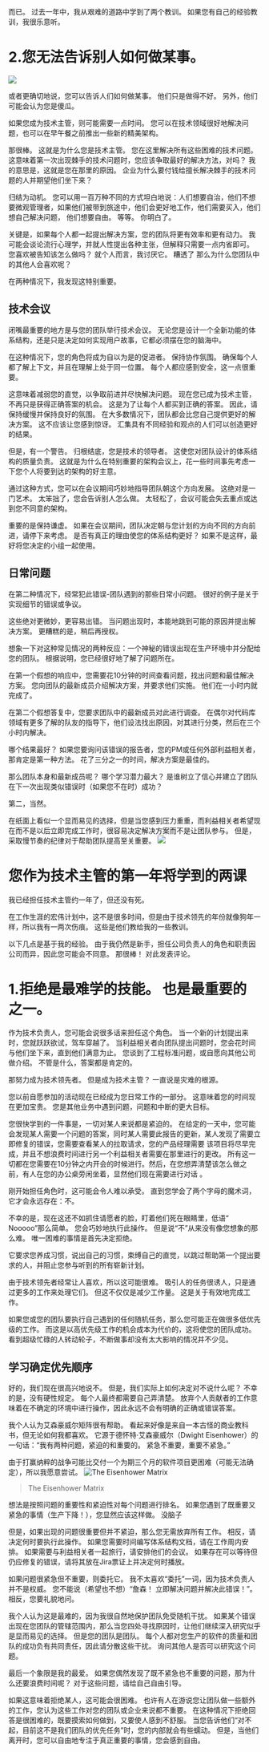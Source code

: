 
而已。 过去一年中，我从艰难的道路中学到了两个教训。 如果您有自己的经验教训，我很乐意听。
# 2.您无法告诉别人如何做某事。
![](0*tNXNuzSHn4PmblMV)

或者更确切地说，您可以告诉人们如何做某事。 他们只是做得不好。 另外，他们可能会认为您是傻瓜。

如果您成为技术主管，则可能需要一点时间。 您可以在技术领域很好地解决问题，也可以在早午餐之前推出一些新的精美架构。

那很棒。 这就是为什么您是技术主管。 您在这里解决所有这些困难的技术问题。 这意味着第一次出现棘手的技术问题时，您应该争取最好的解决方法，对吗？ 我的意思是，这就是您在那里的原因。 企业为什么要付钱给擅长解决棘手的技术问题的人并期望他们坐下来？

归结为动机。 您可以用一百万种不同的方式坦白地说：人们想要自治，他们不想要微观管理者，如果他们被带到旅途中，他们会更好地工作，他们需要买入，他们想自己解决问题， 他们想要自由。 等等。 你明白了。

关键是，如果每个人都一起提出解决方案，您的团队将更有效率和更有动力。 我可能会谈论流行心理学，并就人性提出各种主张，但解释只需要一点内省即可。 您喜欢被告知该怎么做吗？ 就个人而言，我讨厌它。 糟透了 那么为什么您团队中的其他人会喜欢呢？

在两种情况下，我发现这特别重要。
## 技术会议

闭嘴最重要的地方是与您的团队举行技术会议。 无论您是设计一个全新功能的体系结构，还是只是决定如何实现用户故事，它都必须摆在您的脑海中。

在这种情况下，您的角色将成为自以为是的促进者。 保持协作氛围。 确保每个人都了解上下文，并且在理解上处于同一位置。 每个人都应感到安全，这一点很重要。

这意味着减弱您的直觉，以争取前进并尽快解决问题。 现在您已成为技术主管，不再只是获得正确答案的机会。 这是为了让每个人都买到正确的答案。 因此，请保持缓慢并保持良好的氛围。 在大多数情况下，团队都会比您自己提供更好的解决方案。 这不应该让您感到惊讶。 汇集具有不同经验和观点的人们可以创造更好的结果。

但是，有一个警告。 归根结底，您是技术的领导者。 这使您对团队设计的体系结构的质量负责。 这就是为什么在特别重要的架构会议上，花一些时间事先考虑一下您个人将要到达的架构的好主意。

通过这种方式，您可以在会议期间巧妙地指导团队朝这个方向发展。 这绝对是一门艺术。 太笨拙了，您会告诉别人怎么做。 太轻松了，会议可能会失去重点或达到您不同意的架构。

重要的是保持谦虚。 如果在会议期间，团队决定朝与您计划的方向不同的方向前进，请停下来考虑。 是否有真正的理由使您的体系结构更好？ 如果不是这样，最好将您决定的小组一起使用。
## 日常问题

在第二种情况下，经常犯此错误-团队遇到的那些日常小问题。 很好的例子是关于实现细节的错误或争议。

这些绝对更微妙，更容易出错。 当问题出现时，本能地跳到可能的原因并提出解决方案。 更糟糕的是，稍后再授权。

想象一下对这种常见情况的两种反应：一个神秘的错误出现在生产环境中并分配给您的团队。 根据说明，您已经很好地了解了问题所在。

在第一个假想的响应中，您需要花10分钟的时间查看问题，找出问题和最佳解决方案。 您向团队的最新成员介绍解决方案，并要求他们实施。 他们在一小时内就完成了。

在第二个假想答复中，您要求团队中的最新成员对此进行调查。 在偶尔对代码库领域有更多了解的队友的指导下，他们设法找出原因，对其进行分类，然后在三个小时内解决。

哪个结果最好？ 如果您要询问该错误的报告者，您的PM或任何外部利益相关者，那肯定是第一种方法。 花了三分之一的时间，解决方案是最佳的。

那么团队本身和最新成员呢？ 哪个学习潜力最大？ 是谁树立了信心并建立了团队在下一次出现类似错误时（如果您不在时）成功？

第二，当然。

在纸面上看似一个显而易见的选择，但是当您感到压力重重，而利益相关者希望现在而不是以后立即完成工作时，很容易决定解决方案而不是让团队参与。 但是，采取慢节奏的纪律对于帮助团队提高至关重要。
![](1*8RuUMG04CKy7QZZs0Df7Dw.jpeg)
# 您作为技术主管的第一年将学到的两课

我已经担任技术主管约一年了，但还没有死。

在工作生涯的宏伟计划中，这不是很多时间，但是由于技术领先的年份就像狗年一样，所以我有一两次伤痕。 这些是他们教给我的一些教训。

以下几点是基于我的经验。 由于我仍然是新手，担任公司负责人的角色和职责因公司而异，因此您可能会不同意。 那很棒！ 对此发表评论。
# 1.拒绝是最难学的技能。 也是最重要的之一。

作为技术负责人，您可能会说很多话来担任这个角色。 当一个新的计划提出来时，您就跃跃欲试，驾车穿越了。 当利益相关者向团队提出问题时，您会花时间与他们坐下来，直到他们满意为止。 您谈到了工程标准问题，或自愿向其他公司做介绍。 不管是什么，答案都是肯定的。

那努力成为技术领先者。 但是成为技术主管？ 一直说是灾难的根源。

您以前自愿参加的活动现在已经成为您日常工作的一部分。 这意味着您的时间现在更加宝贵。 您是其他业务中遇到问题，问题和中断的更大目标。

您很快学到的一件事是，一切对某人来说都是紧迫的。 在给定的一天中，您可能会发现某人需要一个问题的答案，同时某人需要此报告的更新，某人发现了需要立即修复的错误，您需要查看某人的拉取请求，您的产品经理需要 该项目将尽早完成，并且不想浪费时间进行另一个利益相关者需要在那里进行的更改。 所有这一切都在您需要在10分钟之内开会的时候进行。然后，在您想弄清楚该怎么做之前，有人在您的办公桌旁闲坐着，显然他们现在需要进行对话 。

刚开始担任角色时，这可能会令人难以承受。 直到您学会了两个字母的魔术词，它才会永远存在：不。

不幸的是，现在这还不如抓住请愿者的脸，盯着他们死在眼睛里，低语“ Nooooo”那么简单。 您会巧妙地执行此操作。 但是说“不”从来没有像您想象的那么难。 唯一困难的事情是首先决定拒绝。

它要求您养成习惯，说出自己的习惯，束缚自己的直觉，以跳过帮助第一个提出要求的人，并阻止您参与听到的所有崭新计划。

由于技术领先者经常让人喜欢，所以这可能很难。 吸引人的任务很诱人，只是通过更多的工作来处理它们。 但这不仅仅是减少工作量。 这是关于有效地完成工作。

如果您或您的团队要执行自己遇到的任何随机任务，那么您可能正在做很多低优先级的工作。 而这是以高优先级工作的机会成本为代价的，这将使您的团队成功。 看到超级忙碌的人转动轮子，不断做事却没有太大影响的情况并不少见。
## 学习确定优先顺序

好的，我们现在很高兴地说不。 但是，我们实际上如何决定对不说什么呢？ 不幸的是，没有硬性规定。 每个人最终都需要自己弄清楚。 放弃个人贡献者的工作意味着在不确定的环境中进行操作，因此永远不会有明确的正确或错误答案。

我个人认为艾森豪威尔矩阵很有帮助。 看起来好像是来自一本古怪的商业教科书，但无论如何我都喜欢。 它源于德怀特·艾森豪威尔（Dwight Eisenhower）的一句话：“我有两种问题，紧迫的和重要的。 紧急不重要，重要不紧急。”

由于打赢纳粹的战争可能比交付一个为期三个月的软件项目更困难（可能无法确定），所以我愿意尝试。
![The Eisenhower Matrix](1*hQzvMz7episBYdx4cpV3Sw.jpeg)
> The Eisenhower Matrix


想法是按照问题的重要性和紧迫性对每个问题进行排名。 如果您遇到了既重要又紧急的事情（生产下降！），您显然应该这样做。 没脑子

但是，如果出现的问题很重要但并不紧迫，那么您无需放弃所有工作。 相反，请决定何时要执行此操作。 如果您需要时间编写体系结构文档，请在工作周内安排。 如果需要与利益相关者一起旅行，请安排他们的会议。 如果存在可以等待但仍应修复的错误，请将其放在Jira票证上并决定何时播放。

如果问题很紧急但不重要，则委托它。 我不太喜欢“委托”一词，因为技术负责人并不是权威。 您不能说（希望也不想）“詹森！ 立即解决问题并解决此错误！”。 相反，您要礼貌地问。

我个人认为这是最难的，因为我很自然地保护团队免受随机干扰。 如果某个错误出现在您团队的管辖范围内，那么当您四处寻找原因时，让他们继续深入研究似乎是显而易见的选择。 但是您的团队是团队。 每个人都对您生产的软件的质量和团队的成功负有共同责任，因此请分散这些干扰。 询问其他人是否可以研究这个问题。

最后一个象限是我的最爱。 如果您偶然发现了既不紧急也不重要的问题，那为什么还要浪费时间呢？ 对于这些问题，请给自己自由引导。

如果这意味着拒绝某人，这可能会很困难。 也许有人在游说您让团队做一些额外的工作，您认为这些工作对您的团队或企业来说都不重要。 在这种情况下拒绝回答是很困难的，既要摸索如何做到，又要使人感到不舒服。 当您告诉他们“对不起，目前这不是我们团队的优先任务”时，您的内部就会有些蠕动。 但是，当他们离开时，您可以自由地专注于真正重要的事情，您会感到自由。
